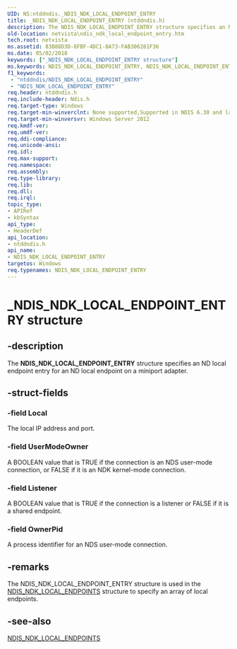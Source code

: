```yaml
---
UID: NS:ntddndis._NDIS_NDK_LOCAL_ENDPOINT_ENTRY
title: _NDIS_NDK_LOCAL_ENDPOINT_ENTRY (ntddndis.h)
description: The NDIS_NDK_LOCAL_ENDPOINT_ENTRY structure specifies an ND local endpoint entry for an ND local endpoint on a miniport adapter.
old-location: netvista\ndis_ndk_local_endpoint_entry.htm
tech.root: netvista
ms.assetid: 83B88D3D-8FBF-4DC1-8A73-FAB306281F36
ms.date: 05/02/2018
keywords: ["_NDIS_NDK_LOCAL_ENDPOINT_ENTRY structure"]
ms.keywords: NDIS_NDK_LOCAL_ENDPOINT_ENTRY, NDIS_NDK_LOCAL_ENDPOINT_ENTRY structure [Network Drivers Starting with Windows Vista], _NDIS_NDK_LOCAL_ENDPOINT_ENTRY, netvista.ndis_ndk_local_endpoint_entry, ntddndis/NDIS_NDK_LOCAL_ENDPOINT_ENTRY
f1_keywords:
 - "ntddndis/NDIS_NDK_LOCAL_ENDPOINT_ENTRY"
 - "NDIS_NDK_LOCAL_ENDPOINT_ENTRY"
req.header: ntddndis.h
req.include-header: Ndis.h
req.target-type: Windows
req.target-min-winverclnt: None supported,Supported in NDIS 6.30 and later.
req.target-min-winversvr: Windows Server 2012
req.kmdf-ver: 
req.umdf-ver: 
req.ddi-compliance: 
req.unicode-ansi: 
req.idl: 
req.max-support: 
req.namespace: 
req.assembly: 
req.type-library: 
req.lib: 
req.dll: 
req.irql: 
topic_type:
- APIRef
- kbSyntax
api_type:
- HeaderDef
api_location:
- ntddndis.h
api_name:
- NDIS_NDK_LOCAL_ENDPOINT_ENTRY
targetos: Windows
req.typenames: NDIS_NDK_LOCAL_ENDPOINT_ENTRY
---
```


# _NDIS_NDK_LOCAL_ENDPOINT_ENTRY structure


## -description


The <b>NDIS_NDK_LOCAL_ENDPOINT_ENTRY</b> structure specifies an ND  local endpoint entry for an ND  local endpoint on a miniport adapter.


## -struct-fields




### -field Local

The local IP address and port.


### -field UserModeOwner

A BOOLEAN value that is TRUE if the connection is an NDS user-mode connection, or FALSE if it is an NDK kernel-mode connection.


### -field Listener

A BOOLEAN value that  is TRUE if the connection is a listener or FALSE if it is a shared endpoint.


### -field OwnerPid

A process identifier for an NDS user-mode connection.


## -remarks



The NDIS_NDK_LOCAL_ENDPOINT_ENTRY structure is used in the <a href="https://docs.microsoft.com/windows-hardware/drivers/ddi/ntddndis/ns-ntddndis-_ndis_ndk_local_endpoints">NDIS_NDK_LOCAL_ENDPOINTS</a> structure to specify an array of local endpoints.




## -see-also




<a href="https://docs.microsoft.com/windows-hardware/drivers/ddi/ntddndis/ns-ntddndis-_ndis_ndk_local_endpoints">NDIS_NDK_LOCAL_ENDPOINTS</a>
 

 

